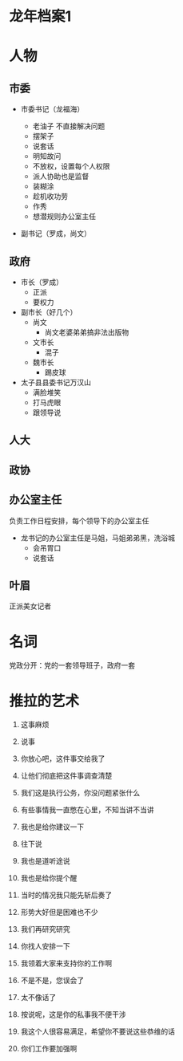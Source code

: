 # 龙年档案1


# 人物

## 市委   
- 市委书记（龙福海）
  - 老油子 不直接解决问题
  - 摆架子
  - 说套话
  - 明知故问
  - 不放权，设置每个人权限
  - 派人协助也是监督
  - 装糊涂
  - 趁机收功劳
  - 作秀
  - 想潜规则办公室主任

- 副书记（罗成，尚文）

## 政府 
- 市长（罗成）
  - 正派
  - 要权力
- 副市长（好几个）  
  - 尚文
    - 尚文老婆弟弟搞非法出版物  
  - 文市长
    - 混子
  - 魏市长
    - 踢皮球 
- 太子县县委书记万汉山
  - 满脸堆笑
  - 打马虎眼
  - 跟领导说
## 人大

## 政协

## 办公室主任

负责工作日程安排，每个领导下的办公室主任
- 龙书记的办公室主任是马姐，马姐弟弟黑，洗浴城
  - 会吊胃口
  - 说套话  

## 叶眉
正派美女记者

## 
# 名词
党政分开：党的一套领导班子，政府一套

# 推拉的艺术

1. 这事麻烦

2. 说事

3. 你放心吧，这件事交给我了

4. 让他们彻底把这件事调查清楚

5. 我们这是执行公务，你没问题紧张什么

6. 有些事情我一直憋在心里，不知当讲不当讲

7. 我也是给你建议一下

8. 往下说

9. 我也是道听途说

10. 我也是给你提个醒

11. 当时的情况我只能先斩后奏了
12. 形势大好但是困难也不少
13. 我们再研究研究
14. 你找人安排一下
15. 我领着大家来支持你的工作啊
16. 不是不是，您误会了
17. 太不像话了
18. 按说呢，这是你的私事我不便干涉
19. 我这个人很容易满足，希望你不要说这些恭维的话
20. 你们工作要加强啊
